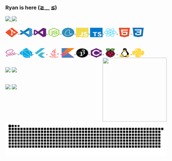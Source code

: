 ### Ryan is here (≧﹏ ≦)

<div>
  <a href="https://github.com/ryteck">
  <img height="180em" src="https://github-readme-stats.vercel.app/api?username=ryteck&show_icons=true&theme=dracula&include_all_commits=true&count_private=true"/>
  <img height="180em" src="https://github-readme-stats.vercel.app/api/top-langs/?username=ryteck&layout=compact&langs_count=7&theme=dracula"/>
</div>
 
<div style="display: inline_block"><br>
  <img align="center" height="30" width="40" src="https://github.com/devicons/devicon/blob/master/icons/git/git-original.svg">
  <img align="center" height="30" width="40" src="https://raw.githubusercontent.com/devicons/devicon/master/icons/vscode/vscode-original.svg">
  <img align="center" height="30" width="40" src="https://github.com/devicons/devicon/blob/master/icons/visualstudio/visualstudio-plain.svg">
  <img align="center" height="30" width="40" src="https://github.com/devicons/devicon/blob/master/icons/nodejs/nodejs-plain.svg">
  <img align="center" height="30" width="40" src="https://github.com/devicons/devicon/blob/master/icons/yarn/yarn-original.svg">
  <img align="center" height="30" width="40" src="https://github.com/devicons/devicon/blob/master/icons/javascript/javascript-plain.svg">
  <img align="center" height="30" width="40" src="https://github.com/devicons/devicon/blob/master/icons/typescript/typescript-plain.svg">
  <img align="center" height="30" width="40" src="https://github.com/devicons/devicon/blob/master/icons/react/react-original.svg">
  <img align="center" height="30" width="40" src="https://github.com/devicons/devicon/blob/master/icons/html5/html5-plain.svg">
  <img align="center" height="30" width="40" src="https://github.com/devicons/devicon/blob/master/icons/css3/css3-plain.svg">
  <br><br><br>
  <img align="center" height="30" width="40" src="https://github.com/devicons/devicon/blob/master/icons/sass/sass-original.svg">
  <img align="center" height="30" width="40" src="https://github.com/devicons/devicon/blob/master/icons/dart/dart-plain.svg">
  <img align="center" height="30" width="40" src="https://github.com/devicons/devicon/blob/master/icons/flutter/flutter-plain.svg">
  <img align="center" height="30" width="40" src="https://github.com/devicons/devicon/blob/master/icons/java/java-plain.svg">
  <img align="center" height="30" width="40" src="https://github.com/devicons/devicon/blob/master/icons/kotlin/kotlin-original.svg">
  <img align="center" height="30" width="40" src="https://github.com/devicons/devicon/blob/master/icons/processing/processing-original.svg">
  <img align="center" height="30" width="40" src="https://github.com/devicons/devicon/blob/master/icons/csharp/csharp-plain.svg">
  <img align="center" height="30" width="40" src="https://github.com/devicons/devicon/blob/master/icons/raspberrypi/raspberrypi-original.svg">
  <img align="center" height="30" width="40" src="https://github.com/devicons/devicon/blob/master/icons/linux/linux-original.svg">
  <img align="center" height="30" width="40" src="https://github.com/devicons/devicon/blob/master/icons/python/python-plain.svg">

  <img align="right" src="https://avatars.githubusercontent.com/u/38978217?v=4" height="200" width="200" >
</div>
  
  ##
 
<div> 
  
  <a href="mailto://ryteckgm@gmail.com" target="_blank"><img src="https://img.shields.io/badge/Gmail-D14836?style=for-the-badge&logo=gmail&logoColor=white" target="_blank"></a>
  <a href="https://instagram.com/ryteckss" target="_blank"><img src="https://img.shields.io/badge/-Instagram-%23E4405F?style=for-the-badge&logo=instagram&logoColor=white" target="_blank"></a>
  <br><br><br>
  <a href="https://github.com/ryteck" target="_blank"><img src="https://img.shields.io/badge/GitHub-100000?style=for-the-badge&logo=github&logoColor=white" target="_blank"></a>
  <a href="https://open.spotify.com/user/h2e9f2wcfw3fzvml26qba47kt" target="_blank"><img src="https://img.shields.io/badge/Spotify-1ED760?&style=for-the-badge&logo=spotify&logoColor=white" target="_blank"></a>
 
  ![Snake animation](https://github.com/ryteck/ryteck/blob/output/github-contribution-grid-snake.svg)
 
</div>
